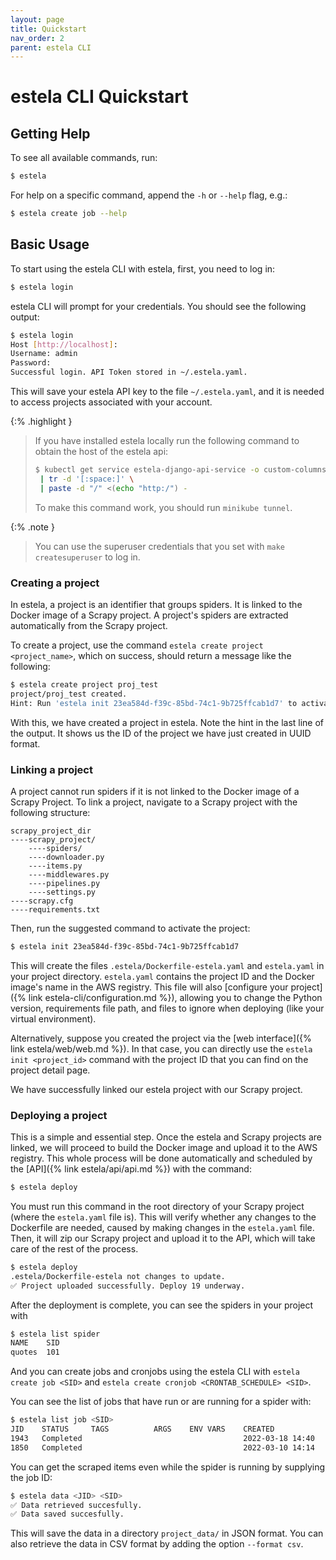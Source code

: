 ```yaml
---
layout: page
title: Quickstart
nav_order: 2
parent: estela CLI
---
```


# estela CLI Quickstart

## Getting Help
To see all available commands, run:

```bash
$ estela
```

For help on a specific command, append the `-h` or `--help` flag, e.g.:

```bash
$ estela create job --help
```

## Basic Usage
To start using the estela CLI with estela, first, you need to log in:

```bash
$ estela login
```

estela CLI will prompt for your credentials. You should see the following output:

```bash
$ estela login
Host [http://localhost]:
Username: admin
Password:
Successful login. API Token stored in ~/.estela.yaml.
```

This will save your estela API key to the file `~/.estela.yaml`, and it is
needed to access projects associated with your account.  

{:% .highlight }
> If you have installed estela locally run the following command to obtain the host of the estela api:
> ```bash
> $ kubectl get service estela-django-api-service -o custom-columns=':status.loadBalancer.ingress[0].ip' \
>  | tr -d '[:space:]' \
>  | paste -d "/" <(echo "http:/") - 
> ```
> To make this command work, you should run `minikube tunnel`.

{:% .note }
> You can use the superuser credentials that you set with `make createsuperuser` to log in.

### Creating a project

In estela, a project is an identifier that groups spiders. It is linked to the
Docker image of a Scrapy project. A project's spiders are extracted automatically from the Scrapy
project.

To create a project, use the command `estela create project <project_name>`, which on success,
should return a message like the following:

```bash
$ estela create project proj_test
project/proj_test created.
Hint: Run 'estela init 23ea584d-f39c-85bd-74c1-9b725ffcab1d7' to activate this project
```

With this, we have created a project in estela. Note the hint in the last
line of the output. It shows us the ID of the project we have just created in
UUID format.

### Linking a project

A project cannot run spiders if it is not linked to the Docker image of a Scrapy Project.
To link a project, navigate to a Scrapy project with the following structure:

```
scrapy_project_dir
----scrapy_project/
    ----spiders/
    ----downloader.py
    ----items.py
    ----middlewares.py
    ----pipelines.py
    ----settings.py
----scrapy.cfg
----requirements.txt
```

Then, run the suggested command to activate the project:
```bash
$ estela init 23ea584d-f39c-85bd-74c1-9b725ffcab1d7
```

This will create the files `.estela/Dockerfile-estela.yaml` and `estela.yaml`
in your project directory. `estela.yaml` contains the project ID and the Docker
image's name in the AWS registry. This file will also
[configure your project]({% link estela-cli/configuration.md %}), allowing you to
change the Python version, requirements file path, and files to ignore when
deploying (like your virtual environment).

Alternatively, suppose you created the project via the [web interface]({% link estela/web/web.md %}).
In that case, you can directly use the `estela init <project_id>` command with
the project ID that you can find on the project detail page.

We have successfully linked our estela project with our Scrapy project.

### Deploying a project
This is a simple and essential step. Once the estela and Scrapy projects are linked,
we will proceed to build the Docker image and upload it to the AWS registry. This whole process
will be done automatically and scheduled by the [API]({% link estela/api/api.md %}) with
the command:

```bash
$ estela deploy
```

You must run this command in the root directory of your Scrapy project (where the `estela.yaml` file is).
This will verify whether any changes to the Dockerfile are needed, caused by making changes in the `estela.yaml` file.
Then, it will zip our Scrapy project and upload it to the API, which will take care of the rest
of the process.

```bash
$ estela deploy
.estela/Dockerfile-estela not changes to update.
✅ Project uploaded successfully. Deploy 19 underway.
```

After the deployment is complete, you can see the spiders in your project with
```bash
$ estela list spider
NAME    SID
quotes  101
```

And you can create jobs and cronjobs using the estela CLI with `estela create job <SID>`
and `estela create cronjob <CRONTAB_SCHEDULE> <SID>`.

You can see the list of jobs that have run or are running for a spider with:
```bash
$ estela list job <SID>
JID    STATUS     TAGS          ARGS    ENV VARS    CREATED
1943   Completed                                    2022-03-18 14:40
1850   Completed                                    2022-03-10 14:14
```

You can get the scraped items even while the spider is running by supplying the job ID:
```bash
$ estela data <JID> <SID>
✅ Data retrieved succesfully.
✅ Data saved succesfully.
```

This will save the data in a directory `project_data/` in JSON format. You can also retrieve
the data in CSV format by adding the option `--format csv`.
